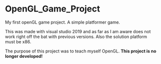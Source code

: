 # OpenGL_Game_Project

My first openGL game project. A simple platformer game.

This was made with visual studio 2019 and as far as I am aware does not work right off the bat with previous versions.
Also the solution platform must be x86.

The purpose of this project was to teach myself OpenGL. <b> This project is no longer developed! </b>
